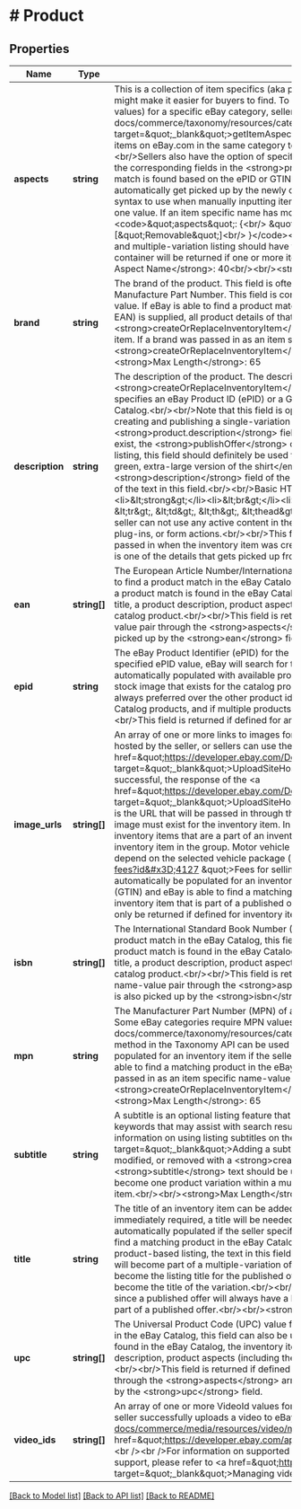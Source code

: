# # Product

## Properties

Name | Type | Description | Notes
------------ | ------------- | ------------- | -------------
**aspects** | **string** | This is a collection of item specifics (aka product aspects) name-value pairs that provide more information about the product and might make it easier for buyers to find. To view required/recommended product aspects/item specifics names (and corresponding values) for a specific eBay category, sellers can use the &lt;a href&#x3D;\&quot;/api-docs/commerce/taxonomy/resources/category_tree/methods/getItemAspectsForCategory\&quot; target&#x3D;\&quot;_blank\&quot;&gt;getItemAspectsForCategory&lt;/a&gt; method of the Taxonomy API. Alternatively, sellers can view similar items on eBay.com in the same category to get an idea of what other sellers are using for product aspects/item specifics.&lt;br/&gt;&lt;br/&gt;Sellers also have the option of specifying an eBay Product ID (ePID) or optionally, a Global Trade Item Number (GTIN) through the corresponding fields in the &lt;strong&gt;product&lt;/strong&gt; container in an attempt to find a product match in the eBay Catalog. If a match is found based on the ePID or GTIN value, the product aspects that are defined for the eBay Catalog product will automatically get picked up by the newly created/updated inventory item. &lt;br/&gt;&lt;br/&gt;Below is an example of the proper JSON syntax to use when manually inputting item specifics. Note that one item specific name, such as &#39;Features&#39;, can have more than one value. If an item specific name has more than one value, each value is delimited with a comma.&lt;br/&gt;&lt;br/&gt; &lt;pre&gt;&lt;code&gt;\&quot;aspects\&quot;: {&lt;br/&gt; \&quot;Brand\&quot;: [\&quot;GoPro\&quot;],&lt;br/&gt; \&quot;Storage Type\&quot;: [\&quot;Removable\&quot;]&lt;br/&gt; }&lt;/code&gt;&lt;/pre&gt;&lt;br/&gt;Note that inventory items that will become part of an inventory item group and multiple-variation listing should have the same attributes that are defined for the inventory item group.&lt;br/&gt;&lt;br/&gt;This container will be returned if one or more item specific pairs are defined for the inventory item.&lt;br/&gt;&lt;br/&gt;&lt;strong&gt;Max Length for Aspect Name&lt;/strong&gt;: 40&lt;br/&gt;&lt;br/&gt;&lt;strong&gt;Max Length for Aspect Value&lt;/strong&gt;: 50 | [optional]
**brand** | **string** | The brand of the product. This field is often paired with the &lt;strong&gt;mpn&lt;/strong&gt; field to identify a specific product by Manufacture Part Number. This field is conditionally required if the eBay category requires a Manufacturer Part Number (MPN) value. If eBay is able to find a product match in the eBay Catalog when an eBay Product ID (ePID) or GTIN value (UPC, ISBN, or EAN) is supplied, all product details of that eBay Catalog product is picked up by the inventory item record (including brand) if the &lt;strong&gt;createOrReplaceInventoryItem&lt;/strong&gt; call is successful. &lt;br/&gt;&lt;br/&gt;This field is returned if defined for an inventory item. If a brand was passed in as an item specific name-value pair through the &lt;strong&gt;aspects&lt;/strong&gt; array in a &lt;strong&gt;createOrReplaceInventoryItem&lt;/strong&gt; call, this value is also picked up by the &lt;strong&gt;brand&lt;/strong&gt; field.&lt;br/&gt;&lt;br/&gt;&lt;strong&gt;Max Length&lt;/strong&gt;: 65 | [optional]
**description** | **string** | The description of the product. The description of an existing inventory item can be added or modified with a &lt;strong&gt;createOrReplaceInventoryItem&lt;/strong&gt; call. The description of an inventory item is automatically populated if the seller specifies an eBay Product ID (ePID) or a Global Trade Item Number (GTIN) and eBay is able to find a matching product in the eBay Catalog.&lt;br/&gt;&lt;br/&gt;Note that this field is optional but recommended. If a &lt;strong&gt;listingDescription&lt;/strong&gt; field is omitted when creating and publishing a single-variation offer, the text in this field will be used instead. If neither the &lt;strong&gt;product.description&lt;/strong&gt; field for the inventory item nor the &lt;strong&gt;listingDescription&lt;/strong&gt; field for the offer exist, the &lt;strong&gt;publishOffer&lt;/strong&gt; call will fail. If the inventory item will be part of an inventory item group/multiple-variation listing, this field should definitely be used to specify how the corresponding product variation is different (e.g. &lt;em&gt;This is the green, extra-large version of the shirt&lt;/em&gt;). However, in the case of an inventory item group, the text in the &lt;strong&gt;description&lt;/strong&gt; field of the inventory item group will become the listing description of the actual eBay listing instead of the text in this field.&lt;br/&gt;&lt;br/&gt;Basic HTML tags are supported, including the following tags:&lt;ul&gt;&lt;li&gt;&amp;lt;b&amp;gt;&lt;/li&gt;&lt;li&gt;&amp;lt;strong&amp;gt;&lt;/li&gt;&lt;li&gt;&amp;lt;br&amp;gt;&lt;/li&gt;&lt;li&gt;&amp;lt;ol&amp;gt;&lt;/li&gt;&lt;li&gt;&amp;lt;ul&amp;gt;&lt;/li&gt;&lt;li&gt;&amp;lt;li&amp;gt;&lt;/li&gt;&lt;li&gt;Table tags including &amp;lt;table&amp;gt;, &amp;lt;tr&amp;gt;, &amp;lt;td&amp;gt;, &amp;lt;th&amp;gt;, &amp;lt;thead&amp;gt;, &amp;lt;tfoot&amp;gt;, &amp;lt;tbody&amp;gt;, &amp;lt;caption&amp;gt;, &amp;lt;colgroup&amp;gt;, and &amp;lt;col&amp;gt;&lt;/li&gt;&lt;/ul&gt;A seller can not use any active content in their listing description. Active content includes animation or video via JavaScript, Flash, plug-ins, or form actions.&lt;br/&gt;&lt;br/&gt;This field is returned if defined for an inventory item. If one of the GTIN types (e.g. UPC) was passed in when the inventory item was created/modified and a product match was found in the eBay catalog, product description is one of the details that gets picked up from the catalog product.&lt;br/&gt;&lt;br/&gt;&lt;strong&gt;Max Length&lt;/strong&gt;: 4000 | [optional]
**ean** | **string[]** | The European Article Number/International Article Number (EAN) for the product. Although an ePID value is preferred when trying to find a product match in the eBay Catalog, this field can also be used in an attempt to find a product match in the eBay Catalog. If a product match is found in the eBay Catalog, the inventory item is automatically populated with available product details such as a title, a product description, product aspects (including the specified EAN value), and a link to any stock image that exists for the catalog product.&lt;br/&gt;&lt;br/&gt;This field is returned if defined for an inventory item. If an EAN was passed in as an item specific name-value pair through the &lt;strong&gt;aspects&lt;/strong&gt; array in a &lt;strong&gt;createOrReplaceInventoryItem&lt;/strong&gt; call, this value is also picked up by the &lt;strong&gt;ean&lt;/strong&gt; field. | [optional]
**epid** | **string** | The eBay Product Identifier (ePID) for the product. This field can be used to directly identify an eBay Catalog product. Based on its specified ePID value, eBay will search for the product in the eBay Catalog, and if a match is found, the inventory item is automatically populated with available product details such as product title, product description, product aspects, and a link to any stock image that exists for the catalog product.&lt;br/&gt;&lt;br/&gt;In an attempt to find a eBay Catalog product match, an ePID value is always preferred over the other product identifiers, since it is possible that one GTIN value can be associated with multiple eBay Catalog products, and if multiple products are found, product details will not be picked up by the Inventory Item object.&lt;br/&gt;&lt;br/&gt;This field is returned if defined for an inventory item. | [optional]
**image_urls** | **string[]** | An array of one or more links to images for the product. URLs must use the \&quot;HTTPS\&quot; protocol. Images can be self-hosted by the seller, or sellers can use the &lt;a href&#x3D;\&quot;https://developer.ebay.com/Devzone/XML/docs/Reference/eBay/UploadSiteHostedPictures.html \&quot;  target&#x3D;\&quot;_blank\&quot;&gt;UploadSiteHostedPictures&lt;/a&gt; call of the Trading API to upload images to an eBay Picture Server. If successful, the response of the &lt;a href&#x3D;\&quot;https://developer.ebay.com/Devzone/XML/docs/Reference/eBay/UploadSiteHostedPictures.html \&quot; target&#x3D;\&quot;_blank\&quot;&gt;UploadSiteHostedPictures&lt;/a&gt; call will contain a full URL to the image on an eBay Picture Server. This is the URL that will be passed in through the &lt;strong&gt;imageUrls&lt;/strong&gt; array. Before an offer can be published, at least one image must exist for the inventory item. In almost any category at no cost, sellers can include up to 24 pictures in one listing. For inventory items that are a part of an inventory item group/multiple-variation listings, a maximum of 12 pictures may be used per inventory item in the group. Motor vehicle listings are an exception. The number of included pictures in motor vehicle listings depend on the selected vehicle package (see &lt;a href&#x3D;\&quot;https://www.ebay.com/help/selling/fees-credits-invoices/motors-fees?id&#x3D;4127  \&quot;&gt;Fees for selling vehicles on eBay Motors&lt;/a&gt;).&lt;br/&gt;&lt;br/&gt;A link to a stock image for a product may automatically be populated for an inventory item if the seller specifies an eBay Product ID (ePID) or a Global Trade Item Number (GTIN) and eBay is able to find a matching product in the eBay Catalog.&lt;br/&gt;&lt;br/&gt;This container will always be returned for an inventory item that is part of a published offer since a published offer will always have at least one picture, but this container will only be returned if defined for inventory items that are not a part of a published offer. | [optional]
**isbn** | **string[]** | The International Standard Book Number (ISBN) value for the product. Although an ePID value is preferred when trying to find a product match in the eBay Catalog, this field can also be used in an attempt to find a product match in the eBay Catalog. If a product match is found in the eBay Catalog, the inventory item is automatically populated with available product details such as a title, a product description, product aspects (including the specified ISBN value), and a link to any stock image that exists for the catalog product.&lt;br/&gt;&lt;br/&gt;This field is returned if defined for an inventory item. If an ISBN was passed in as an item specific name-value pair through the &lt;strong&gt;aspects&lt;/strong&gt; array in a &lt;strong&gt;createOrReplaceInventoryItem&lt;/strong&gt; call, this value is also picked up by the &lt;strong&gt;isbn&lt;/strong&gt; field. | [optional]
**mpn** | **string** | The Manufacturer Part Number (MPN) of a product. This field is paired with the &lt;strong&gt;brand&lt;/strong&gt; field to identify a product. Some eBay categories require MPN values. The &lt;a href&#x3D;\&quot;/api-docs/commerce/taxonomy/resources/category_tree/methods/getItemAspectsForCategory\&quot;&gt;getItemAspectsForCategory&lt;/a&gt; method in the Taxonomy API can be used to see if a category requires an MPN. The MPN value for a product may automatically be populated for an inventory item if the seller specifies an eBay Product ID (ePID) or a Global Trade Item Number (GTIN) and eBay is able to find a matching product in the eBay Catalog. &lt;br/&gt;&lt;br/&gt;This field is returned if defined for an inventory item. If an MPN was passed in as an item specific name-value pair through the &lt;strong&gt;aspects&lt;/strong&gt; array in a &lt;strong&gt;createOrReplaceInventoryItem&lt;/strong&gt; call, this value is also picked up by the &lt;strong&gt;mpn&lt;/strong&gt; field.&lt;br/&gt;&lt;br/&gt;&lt;strong&gt;Max Length&lt;/strong&gt;: 65 | [optional]
**subtitle** | **string** | A subtitle is an optional listing feature that allows the seller to provide more information about the product, possibly including keywords that may assist with search results. An additional listing fee will be charged to the seller if a subtitle is used. For more information on using listing subtitles on the US site, see the &lt;a href&#x3D;\&quot;https://pages.ebay.com/help/sell/itemsubtitle.html\&quot; target&#x3D;\&quot;_blank\&quot;&gt;Adding a subtitle to your listings&lt;/a&gt; help page. The subtitle of an existing inventory item can added, modified, or removed with a &lt;strong&gt;createOrReplaceInventoryItem&lt;/strong&gt; call.&lt;br/&gt;&lt;br/&gt;Note that the same &lt;strong&gt;subtitle&lt;/strong&gt; text should be used for each inventory item that will be part of an inventory item group, and ultimately become one product variation within a multiple-variation listing.&lt;br/&gt;&lt;br/&gt;This field will only be returned if set for an inventory item.&lt;br/&gt;&lt;br/&gt;&lt;strong&gt;Max Length&lt;/strong&gt;: 55 | [optional]
**title** | **string** | The title of an inventory item can be added or modified with a &lt;strong&gt;createOrReplaceInventoryItem&lt;/strong&gt; call. Although not immediately required, a title will be needed before an offer with the inventory item is published. The title of an inventory item is automatically populated if the seller specifies an eBay Product ID (ePID) or a Global Trade Item Number (GTIN) and eBay is able to find a matching product in the eBay Catalog. If the inventory item will become part of a single-variation offer, and the listing is not a product-based listing, the text in this field will become the actual listing title for the published offer. However, if the inventory item will become part of a multiple-variation offer, the text in &lt;strong&gt;title&lt;/strong&gt; field of the inventory item group entity will actually become the listing title for the published offer instead, although a title can still be provided for the inventory item, and it will actually become the title of the variation.&lt;br/&gt;&lt;br/&gt;This field will always be returned for an inventory item that is part of a published offer since a published offer will always have a listing title, but this field will only be returned if defined for inventory items that are not a part of a published offer.&lt;br/&gt;&lt;br/&gt;&lt;strong&gt;Max Length&lt;/strong&gt;: 80 | [optional]
**upc** | **string[]** | The Universal Product Code (UPC) value for the product. Although an ePID value is preferred when trying to find a product match in the eBay Catalog, this field can also be used in an attempt to find a product match in the eBay Catalog. If a product match is found in the eBay Catalog, the inventory item is automatically populated with available product details such as a title, a product description, product aspects (including the specified UPC value), and a link to any stock image that exists for the catalog product.&lt;br/&gt;&lt;br/&gt;This field is returned if defined for an inventory item. If a UPC was passed in as an item specific name-value pair through the &lt;strong&gt;aspects&lt;/strong&gt; array in a &lt;strong&gt;createOrReplaceInventoryItem&lt;/strong&gt; call, this value is also picked up by the &lt;strong&gt;upc&lt;/strong&gt; field. | [optional]
**video_ids** | **string[]** | An array of one or more VideoId values for the product. A VideoId is a unique identifier that is automatically created by eBay when a seller successfully uploads a video to eBay using the  &lt;a href&#x3D;\&quot;https://developer.ebay.com/api-docs/commerce/media/resources/video/methods/uploadVideo\&quot; target&#x3D;\&quot;_blank\&quot;&gt;uploadVideo&lt;/a&gt; method of the &lt;a href&#x3D;\&quot;https://developer.ebay.com/api-docs/commerce/media/overview.html\&quot; target&#x3D;\&quot;_blank\&quot;&gt;Media API&lt;/a&gt;.&lt;br /&gt;&lt;br /&gt;For information on supported marketplaces and platforms, as well as other requirements and limitations of video support, please refer to &lt;a href&#x3D;\&quot;https://developer.ebay.com/api-docs/sell/static/inventory/managing-video-media.html\&quot; target&#x3D;\&quot;_blank\&quot;&gt;Managing videos&lt;/a&gt;. | [optional]

[[Back to Model list]](../../README.md#models) [[Back to API list]](../../README.md#endpoints) [[Back to README]](../../README.md)
